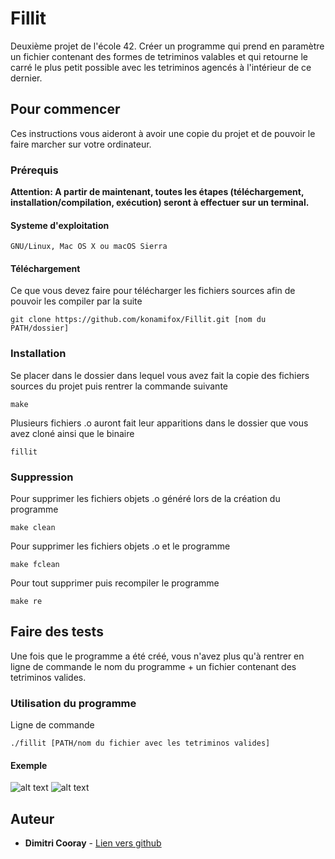 # Fillit

Deuxième projet de l'école 42. Créer un programme qui prend en paramètre un fichier contenant des formes de tetriminos 
valables et qui retourne le carré le plus petit possible avec les tetriminos agencés à l'intérieur de ce dernier.

## Pour commencer

Ces instructions vous aideront à avoir une copie du projet et de pouvoir le faire marcher sur votre ordinateur.

### Prérequis

**Attention: A partir de maintenant, toutes les étapes (téléchargement, installation/compilation, exécution) seront à effectuer sur un terminal.**

#### Systeme d'exploitation

```
GNU/Linux, Mac OS X ou macOS Sierra
```

#### Téléchargement
Ce que vous devez faire pour télécharger les fichiers sources afin de pouvoir les compiler par la suite

```
git clone https://github.com/konamifox/Fillit.git [nom du PATH/dossier]
```

### Installation

Se placer dans le dossier dans lequel vous avez fait la copie des fichiers sources du projet puis rentrer la commande suivante

```
make
```
Plusieurs fichiers .o auront fait leur apparitions dans le dossier que vous avez cloné ainsi que le binaire

```
fillit
```
### Suppression

Pour supprimer les fichiers objets .o généré lors de la création du programme

```
make clean
```

Pour supprimer les fichiers objets .o et le programme

```
make fclean
```

Pour tout supprimer puis recompiler le programme

```
make re
```

## Faire des tests

Une fois que le programme a été créé, vous n'avez plus qu'à rentrer en ligne de commande le nom du programme + un fichier 
contenant des tetriminos valides.

### Utilisation du programme

Ligne de commande

```
./fillit [PATH/nom du fichier avec les tetriminos valides]
```

#### Exemple
![alt text](https://raw.githubusercontent.com/konamifox/photo/master/photo_test.jpeg?token=AT6ePLdyDWRdumIfA3G4WJ4yxZEdUQvnks5acdSfwA%3D%3D)
![alt text](https://raw.githubusercontent.com/konamifox/photo/master/photo_fillit.jpeg?token=AT6ePJCvWGLdFVn0s8ZSIKsoj5WQt_7eks5acdRtwA%3D%3D)

## Auteur

* **Dimitri Cooray** - [Lien vers github](https://github.com/konamifox)
